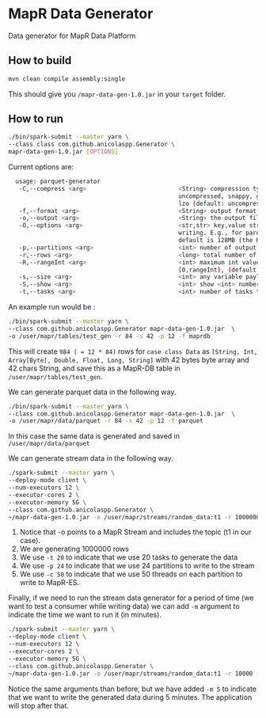 # MapR Data Generator
Data generator for MapR Data Platform

## How to build
```bash
mvn clean compile assembly:single     
```

This should give you `/mapr-data-gen-1.0.jar` in your `target` folder.

## How to run
```bash
./bin/spark-submit --master yarn \ 
--class class com.github.anicolaspp.Generator \ 
mapr-data-gen-1.0.jar [OPTIONS]
```

Current options are: 
```bash  
  usage: parquet-generator
   -C,--compress <arg>                          <String> compression type, valid values are:
                                                uncompressed, snappy, gzip,
                                                lzo (default: uncompressed)
   -f,--format <arg>                            <String> output format type (e.g., parquet, maprdb (default), etc.)
   -o,--output <arg>                            <String> the output file name (default: /ParqGenOutput.parquet)
   -O,--options <arg>                           <str,str> key,value strings that will be passed to the data source of spark in
                                                writing. E.g., for parquet you may want to re-consider parquet.block.size. The
                                                default is 128MB (the HDFS block size).
   -p,--partitions <arg>                        <int> number of output partitions (default: 1)
   -r,--rows <arg>                              <long> total number of rows (default: 10)
   -R,--rangeInt <arg>                          <int> maximum int value, value for any Int column will be generated between
                                                [0,rangeInt), (default: 2147483647)
   -s,--size <arg>                              <int> any variable payload size, string or payload in IntPayload (default: 100)
   -S,--show <arg>                              <int> show <int> number of rows (default: 0, zero means do not show)
   -t,--tasks <arg>                             <int> number of tasks to generate this data (default: 1)
```

An example run would be : 
```bash 
./bin/spark-submit --master yarn \
--class com.github.anicolaspp.Generator mapr-data-gen-1.0.jar  \
-o /user/mapr/tables/test_gen -r 84 -s 42 -p 12 -f maprdb
```

This will create `984 ( = 12 * 84)` rows for `case class Data` as 
`[String, Int, Array[Byte], Double, Float, Long, String]` with 42 bytes byte array and 42 chars String, and save this 
as a MapR-DB table in `/user/mapr/tables/test_gen`.

We can generate parquet data in the following way. 

```bash 
./bin/spark-submit --master yarn \
--class com.github.anicolaspp.Generator mapr-data-gen-1.0.jar  \
-o /user/mapr/data/parquet -r 84 -s 42 -p 12 -f parquet 
```

In this case the same data is generated and saved in `/user/mapr/data/parquet`

We can generate stream data in the following way. 

```bash
./spark-submit --master yarn \
--deploy-mode client \
--num-executors 12 \
--executor-cores 2 \
--executor-memory 5G \
--class com.github.anicolaspp.Generator \
~/mapr-data-gen-1.0.jar -o /user/mapr/streams/random_data:t1 -r 1000000 -s 1024 -p 24 -f mapres -c 50 -t 20
```

1. Notice that -o points to a MapR Stream and includes the topic (t1 in our case). 
2. We are generating 1000000 rows 
3. We use `-t 20` to indicate that we use 20 tasks to generate the data
4. We use `-p 24` to indicate that we use 24 partitions to write to the stream
5. We use `-c 50` to indicate that we use 50 threads on each partition to write to MapR-ES.
 
Finally, if we need to run the stream data generator for a period of time (we want to test a consumer while writing data) we can add `-m` argument to indicate the time we want to run it (in minutes).

```bash
./spark-submit --master yarn \
--deploy-mode client \
--num-executors 12 \
--executor-cores 2 \
--executor-memory 5G \
--class com.github.anicolaspp.Generator \
~/mapr-data-gen-1.0.jar -o /user/mapr/streams/random_data:t1 -r 10000 -s 1024 -p 5 -f mapres -c 50 -t 100 -m 5
```
Notice the same arguments than before, but we have added `-m 5` to indicate that we want to write the generated data during 5 minutes. The application will stop after that.
